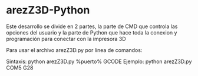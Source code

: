 # arezZ3D-Python

Este desarrollo se divide en 2 partes, la parte de CMD que controla las opciones del usuario
y la parte de Python que hace toda la conexion y programación para conectar con la impresora 3D

Para usar el archivo arezZ3D.py por linea de comandos:

Sintaxis: python arezZ3D.py %puerto% GCODE
Ejemplo: python arezZ3D.py COM5 G28
